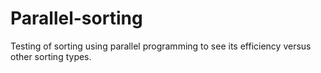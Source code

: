 # Parallel-sorting

Testing of sorting using parallel programming to see its efficiency versus
other sorting types.
